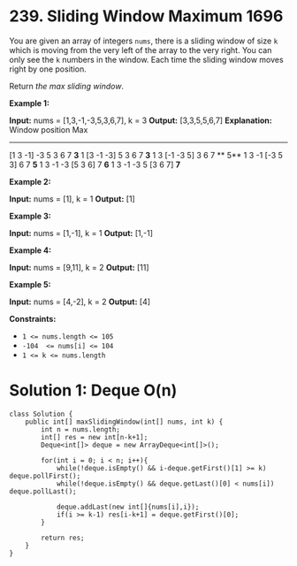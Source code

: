 # 239. Sliding Window Maximum 1696
You are given an array of integers `nums`, there is a sliding window of size  `k`  which is moving from the very left of the array to the very right. You can only see the  `k`  numbers in the window. Each time the sliding window moves right by one position.

Return  _the max sliding window_.

**Example 1:**

**Input:** nums = [1,3,-1,-3,5,3,6,7], k = 3
**Output:** [3,3,5,5,6,7]
**Explanation:** 
Window position                Max
---------------               -----
[1  3  -1] -3  5  3  6  7       **3**
 1 [3  -1  -3] 5  3  6  7       **3**
 1  3 [-1  -3  5] 3  6  7      ** 5**
 1  3  -1 [-3  5  3] 6  7       **5**
 1  3  -1  -3 [5  3  6] 7       **6**
 1  3  -1  -3  5 [3  6  7]      **7**

**Example 2:**

**Input:** nums = [1], k = 1
**Output:** [1]

**Example 3:**

**Input:** nums = [1,-1], k = 1
**Output:** [1,-1]

**Example 4:**

**Input:** nums = [9,11], k = 2
**Output:** [11]

**Example 5:**

**Input:** nums = [4,-2], k = 2
**Output:** [4]

**Constraints:**

-   `1 <= nums.length <= 105`
-   `-104  <= nums[i] <= 104`
-   `1 <= k <= nums.length`

# Solution 1: Deque O(n)
```
class Solution {
    public int[] maxSlidingWindow(int[] nums, int k) {
        int n = nums.length;
        int[] res = new int[n-k+1];
        Deque<int[]> deque = new ArrayDeque<int[]>();
        
        for(int i = 0; i < n; i++){
            while(!deque.isEmpty() && i-deque.getFirst()[1] >= k) deque.pollFirst();
            while(!deque.isEmpty() && deque.getLast()[0] < nums[i]) deque.pollLast();
            
            deque.addLast(new int[]{nums[i],i});
            if(i >= k-1) res[i-k+1] = deque.getFirst()[0];
        }
        
        return res;
    }
}
```